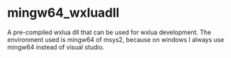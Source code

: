 # mingw64_wxluadll

A pre-compiled wxlua dll that can be used for wxlua development. The environment used is mingw64 of msys2, because on windows I always use mingw64 instead of visual studio.

